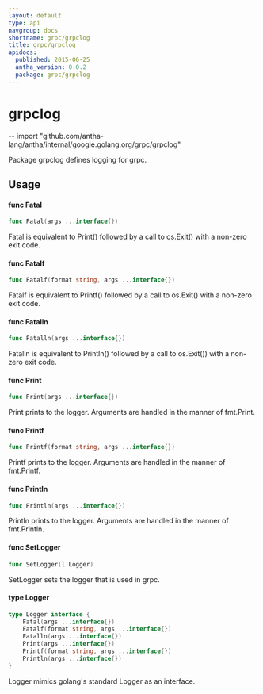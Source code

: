 ```yaml
---
layout: default
type: api
navgroup: docs
shortname: grpc/grpclog
title: grpc/grpclog
apidocs:
  published: 2015-06-25
  antha_version: 0.0.2
  package: grpc/grpclog
---
```

# grpclog
--
    import "github.com/antha-lang/antha/internal/google.golang.org/grpc/grpclog"

Package grpclog defines logging for grpc.

## Usage

#### func  Fatal

```go
func Fatal(args ...interface{})
```
Fatal is equivalent to Print() followed by a call to os.Exit() with a non-zero
exit code.

#### func  Fatalf

```go
func Fatalf(format string, args ...interface{})
```
Fatalf is equivalent to Printf() followed by a call to os.Exit() with a non-zero
exit code.

#### func  Fatalln

```go
func Fatalln(args ...interface{})
```
Fatalln is equivalent to Println() followed by a call to os.Exit()) with a
non-zero exit code.

#### func  Print

```go
func Print(args ...interface{})
```
Print prints to the logger. Arguments are handled in the manner of fmt.Print.

#### func  Printf

```go
func Printf(format string, args ...interface{})
```
Printf prints to the logger. Arguments are handled in the manner of fmt.Printf.

#### func  Println

```go
func Println(args ...interface{})
```
Println prints to the logger. Arguments are handled in the manner of
fmt.Println.

#### func  SetLogger

```go
func SetLogger(l Logger)
```
SetLogger sets the logger that is used in grpc.

#### type Logger

```go
type Logger interface {
	Fatal(args ...interface{})
	Fatalf(format string, args ...interface{})
	Fatalln(args ...interface{})
	Print(args ...interface{})
	Printf(format string, args ...interface{})
	Println(args ...interface{})
}
```

Logger mimics golang's standard Logger as an interface.

